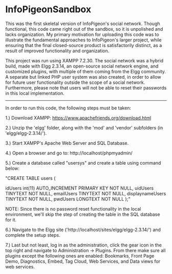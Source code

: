 # InfoPigeonSandbox
This was the first skeletal version of InfoPigeon's social network. Though functional, this code came right out of the sandbox, so it is unpolished and lacks organization. My primary motivation for uploading this code was to illustrate the fundamental approaches to InfoPigeon's larger project, while ensuring that the final closed-source product is satisfactorily distinct, as a result of improved functionality and organization.

This project was run using XAMPP 7.2.30. The social network was a hybrid build, made with Elgg 2.3.14, an open-source social network engine, and customized plugins, with multiple of them coming from the Elgg community. A separate but linked PHP user system was also created, in order to allow for future user functionality outside the scope of a social network. Furthermore, please note that users will not be able to reset their passwords in this local implementation.

------------------------------------------------------

In order to run this code, the following steps must be taken: 


1.) Download XAMPP: https://www.apachefriends.org/download.html


2.) Unzip the 'elgg' folder, along with the 'mod' and 'vendor' subfolders (in 'elgg/elgg-2.3.14/').


3.) Start XAMPP's Apache Web Server and SQL Database.


4.) Open a browser and go to: http://localhost/phpmyadmin/


5.) Create a database called "usersys" and create a table using command below:

"CREATE TABLE users (

idUsers int(11) AUTO_INCREMENT PRIMARY KEY NOT NULL,
uidUsers TINYTEXT NOT NULL,
emailUsers TINYTEXT NOT NULL,
displaynameUsers TINYTEXT NOT NULL,
pwdUsers LONGTEXT NOT NULL
);"


NOTE: Since there is no password reset functionality in the local environment, we'll skip the step of creating the table in the SQL database for it.


6.) Navigate to the Elgg site ('http://localhost/sites/elgg/elgg-2.3.14/') and complete the setup steps.


7.) Last but not least, log in as the administration, click the gear icon in the top right and navigate to Administration -> Plugins. From there make sure all plugins except the following ones are enabled: Bookmarks, Front Page Demo, Diagnostics, Embed, Tag Cloud, Web Services, and Data views for web services.









